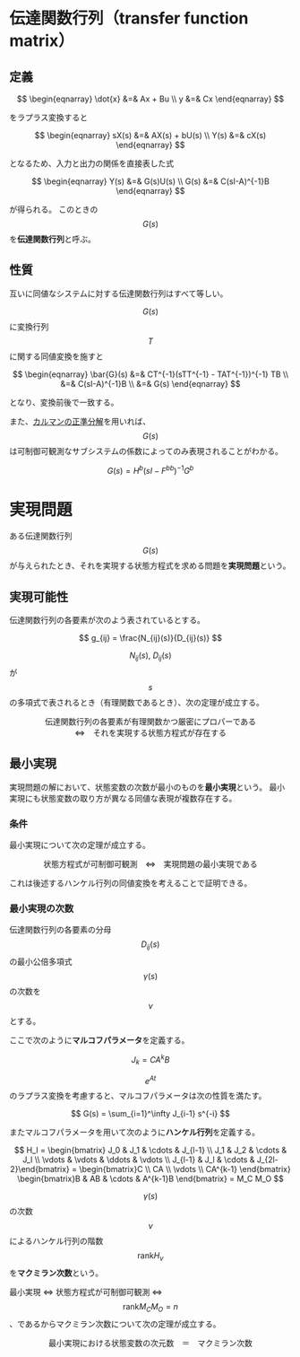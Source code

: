 # 伝達関数行列（transfer function matrix）

## 定義

$$
\begin{eqnarray}
\dot{x} &=& Ax + Bu \\
y &=& Cx
\end{eqnarray}
$$

をラプラス変換すると

$$
\begin{eqnarray}
sX(s) &=& AX(s) + bU(s) \\
Y(s) &=& cX(s)
\end{eqnarray}
$$

となるため、入力と出力の関係を直接表した式

$$
\begin{eqnarray}
Y(s) &=& G(s)U(s) \\
G(s) &=& C(sI-A)^{-1}B
\end{eqnarray}
$$

が得られる。
このときの $$G(s)$$ を**伝達関数行列**と呼ぶ。

## 性質

互いに同値なシステムに対する伝達関数行列はすべて等しい。

$$G(s)$$ に変換行列 $$T$$ に関する同値変換を施すと

$$
\begin{eqnarray}
\bar{G}(s) &=& CT^{-1}(sTT^{-1} - TAT^{-1})^{-1} TB \\
&=& C(sI-A)^{-1}B \\
&=& G(s)
\end{eqnarray}
$$

となり、変換前後で一致する。

また、[カルマンの正準分解](canonical_decomposition.md)を用いれば、$$G(s)$$ は可制御可観測なサブシステムの係数によってのみ表現されることがわかる。

$$
G(s) = H^b(sI-F^{bb})^{-1}G^b
$$

# 実現問題

ある伝達関数行列 $$G(s)$$ が与えられたとき、それを実現する状態方程式を求める問題を**実現問題**という。

## 実現可能性

伝達関数行列の各要素が次のよう表されているとする。

$$
g_{ij} = \frac{N_{ij}(s)}{D_{ij}(s)}
$$

$$N_{ij}(s), \ D_{ij}(s)$$ が $$s$$ の多項式で表されるとき（有理関数であるとき）、次の定理が成立する。

<center>
伝達関数行列の各要素が有理関数かつ厳密にプロパーである<br>⇔　それを実現する状態方程式が存在する
</center>

## 最小実現

実現問題の解において、状態変数の次数が最小のものを**最小実現**という。
最小実現にも状態変数の取り方が異なる同値な表現が複数存在する。

### 条件

最小実現について次の定理が成立する。

<center>
状態方程式が可制御可観測　⇔　実現問題の最小実現である
</center>

これは後述するハンケル行列の同値変換を考えることで証明できる。

### 最小実現の次数

伝達関数行列の各要素の分母 $$D_{ij}(s)$$ の最小公倍多項式 $$\gamma(s)$$ の次数を $$\nu$$ とする。

ここで次のように**マルコフパラメータ**を定義する。

$$
J_k = CA^kB
$$

$$e^{At}$$ のラプラス変換を考慮すると、マルコフパラメータは次の性質を満たす。

$$
G(s) = \sum_{i=1}^\infty J_{i-1} s^{-i}
$$

またマルコフパラメータを用いて次のように**ハンケル行列**を定義する。

$$
H_l = \begin{bmatrix} J_0 & J_1 & \cdots & J_{l-1} \\
J_1 & J_2 & \cdots & J_l \\
\vdots & \vdots & \ddots & \vdots \\
J_{l-1} & J_l & \cdots & J_{2l-2}\end{bmatrix} =
\begin{bmatrix}C \\ CA \\ \vdots \\ CA^{k-1} \end{bmatrix}
\begin{bmatrix}B & AB & \cdots & A^{k-1}B \end{bmatrix} = M_C M_O
$$

$$\gamma(s)$$ の次数 $$\nu$$ によるハンケル行列の階数 $$\mathrm{rank} H_\nu$$ を**マクミラン次数**という。


最小実現 ⇔ 状態方程式が可制御可観測 ⇔ $$\mathrm{rank} M_CM_O = n$$ 、であるからマクミラン次数について次の定理が成立する。

<center>
最小実現における状態変数の次元数　＝　マクミラン次数
</center>
